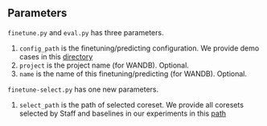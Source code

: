 
## Parameters

`finetune.py` and `eval.py` has three parameters.

1. `config_path` is the finetuning/predicting configuration. We provide demo cases in this [directory](./config/finetune)
2. `project` is the project name (for WANDB). Optional.
3. `name` is the name of this finetuning/predicting (for WANDB). Optional.


`finetune-select.py` has one new parameters.

1. `select_path` is the path of selected coreset. We provide all coresets selected by Staff and baselines in our experiments in this [path](../selection/selected_data)

